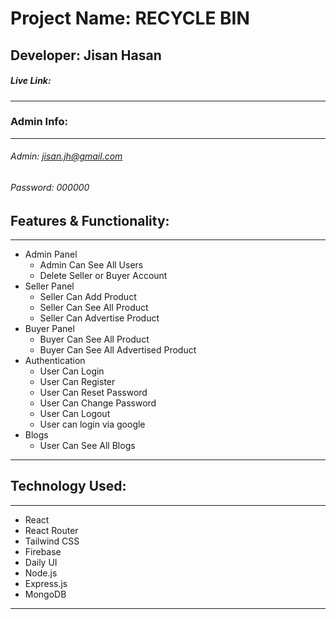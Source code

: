 # Project Name: RECYCLE BIN

## Developer: Jisan Hasan

##### Live Link:

---

### Admin Info:

---

###### Admin: jisan.jh@gmail.com

###### Password: 000000

## Features & Functionality:

---

-   Admin Panel
    -   Admin Can See All Users
    -   Delete Seller or Buyer Account
-   Seller Panel
    -   Seller Can Add Product
    -   Seller Can See All Product
    -   Seller Can Advertise Product
-   Buyer Panel
    -   Buyer Can See All Product
    -   Buyer Can See All Advertised Product
-   Authentication
    -   User Can Login
    -   User Can Register
    -   User Can Reset Password
    -   User Can Change Password
    -   User Can Logout
    -   User can login via google
-   Blogs
    -   User Can See All Blogs

---

## Technology Used:

---

-   React
-   React Router
-   Tailwind CSS
-   Firebase
-   Daily UI
-   Node.js
-   Express.js
-   MongoDB

---
